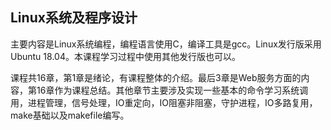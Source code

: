 ## Linux系统及程序设计

主要内容是Linux系统编程，编程语言使用C，编译工具是gcc。Linux发行版采用Ubuntu 18.04。本课程学习过程中使用其他发行版也可以。

课程共16章，第1章是绪论，有课程整体的介绍。最后3章是Web服务方面的内容，第16章作为课程总结。其他章节主要涉及实现一些基本的命令学习系统调用，进程管理，信号处理，IO重定向，IO阻塞非阻塞，守护进程，IO多路复用，make基础以及makefile编写。